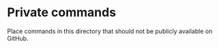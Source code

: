 # Private commands

Place commands in this directory that should not be publicly available on GitHub.
